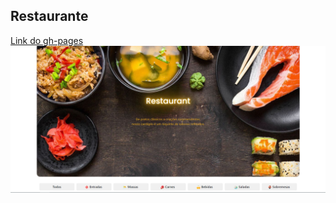 ## Restaurante

[Link do gh-pages](https://gui-pires.github.io/Restaurante/)
<img src="/src/imagens/Restaurand-1.png" alt="Restaurante">
